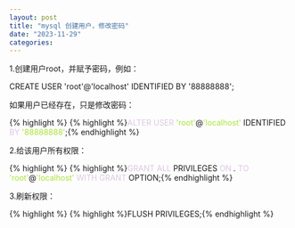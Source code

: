 ```yaml
---
layout: post
title: "mysql 创建用户，修改密码"
date: "2023-11-29"
categories: 
---
```

<p>1.创建用户root，并赋予密码，例如：</p>

<p>CREATE USER &#39;root&#39;@&#39;localhost&#39; IDENTIFIED BY &#39;88888888&#39;;</p>

<p>如果用户已经存在，只是修改密码：</p>

{% highlight %}
{% highlight %}<span style="color:#dcc6e0">ALTER</span> <span style="color:#dcc6e0">USER</span> <span style="color:#abe338">&#39;root&#39;</span>@<span style="color:#abe338">&#39;localhost&#39;</span> IDENTIFIED <span style="color:#dcc6e0">BY</span> <span style="color:#abe338">&#39;88888888&#39;</span>;{% endhighlight %}

<p>2.给该用户所有权限：</p>

{% highlight %}
{% highlight %}<span style="color:#dcc6e0">GRANT</span> <span style="color:#dcc6e0">ALL</span> PRIVILEGES <span style="color:#dcc6e0">ON</span> *.* <span style="color:#dcc6e0">TO</span> <span style="color:#abe338">&#39;root&#39;</span>@<span style="color:#abe338">&#39;localhost&#39;</span> <span style="color:#dcc6e0">WITH</span> <span style="color:#dcc6e0">GRANT</span> OPTION;{% endhighlight %}

<p>3.刷新权限：</p>

{% highlight %}
{% highlight %}FLUSH PRIVILEGES;{% endhighlight %}

